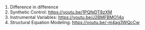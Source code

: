 1. Difference in difference
2. Synthetic Control: https://youtu.be/1PQfeDT8zXM
3. Instrumental Variables: https://youtu.be/J2BMFBMO14o
4. Structural Equation Modeling: https://youtu.be/-m4ag3WQcCw